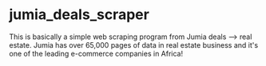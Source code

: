 # jumia_deals_scraper
This is basically a simple web scraping program from Jumia deals --> real estate.
Jumia has over 65,000 pages of data in real estate business and it's one of the leading e-commerce companies in Africa!
